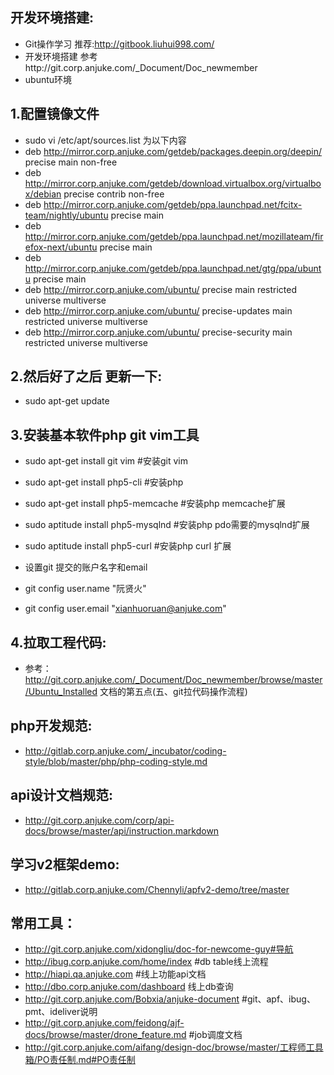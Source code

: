 
##  开发环境搭建:
* Git操作学习 推荐:http://gitbook.liuhui998.com/
* 开发环境搭建 参考http://git.corp.anjuke.com/_Document/Doc_newmember
* ubuntu环境

## 1.配置镜像文件
*  sudo vi /etc/apt/sources.list 为以下内容
*  deb http://mirror.corp.anjuke.com/getdeb/packages.deepin.org/deepin/ precise main non-free
*  deb http://mirror.corp.anjuke.com/getdeb/download.virtualbox.org/virtualbox/debian precise contrib non-free
*  deb http://mirror.corp.anjuke.com/getdeb/ppa.launchpad.net/fcitx-team/nightly/ubuntu precise main
*  deb http://mirror.corp.anjuke.com/getdeb/ppa.launchpad.net/mozillateam/firefox-next/ubuntu precise main
*  deb http://mirror.corp.anjuke.com/getdeb/ppa.launchpad.net/gtg/ppa/ubuntu precise main
*  deb http://mirror.corp.anjuke.com/ubuntu/ precise main restricted universe multiverse
*  deb http://mirror.corp.anjuke.com/ubuntu/ precise-updates main restricted universe multiverse
*  deb http://mirror.corp.anjuke.com/ubuntu/ precise-security main restricted universe multiverse
  
## 2.然后好了之后 更新一下:

*  sudo apt-get update
  
## 3.安装基本软件php git vim工具

*  sudo apt-get install git  vim #安装git vim
*  sudo apt-get install php5-cli #安装php
*  sudo apt-get install php5-memcache #安装php memcache扩展
*  sudo aptitude install php5-mysqlnd #安装php pdo需要的mysqlnd扩展
*  sudo aptitude install php5-curl  #安装php   curl 扩展

*  设置git 提交的账户名字和email
*  git config user.name "阮贤火"
*  git config user.email "xianhuoruan@anjuke.com"
  
## 4.拉取工程代码:

*  参考：http://git.corp.anjuke.com/_Document/Doc_newmember/browse/master/Ubuntu_Installed 文档的第五点(五、git拉代码操作流程)
  
## php开发规范:
* http://gitlab.corp.anjuke.com/_incubator/coding-style/blob/master/php/php-coding-style.md

## api设计文档规范:

* http://git.corp.anjuke.com/corp/api-docs/browse/master/api/instruction.markdown
    
## 学习v2框架demo:

* http://gitlab.corp.anjuke.com/Chennyli/apfv2-demo/tree/master

## 常用工具：

* http://git.corp.anjuke.com/xidongliu/doc-for-newcome-guy#导航
* http://ibug.corp.anjuke.com/home/index #db table线上流程
* http://hiapi.qa.anjuke.com   #线上功能api文档
* http://dbo.corp.anjuke.com/dashboard  线上db查询
* http://git.corp.anjuke.com/Bobxia/anjuke-document  #git、apf、ibug、pmt、ideliver说明
* http://git.corp.anjuke.com/feidong/ajf-docs/browse/master/drone_feature.md #job调度文档
* http://git.corp.anjuke.com/aifang/design-doc/browse/master/工程师工具箱/PO责任制.md#PO责任制
